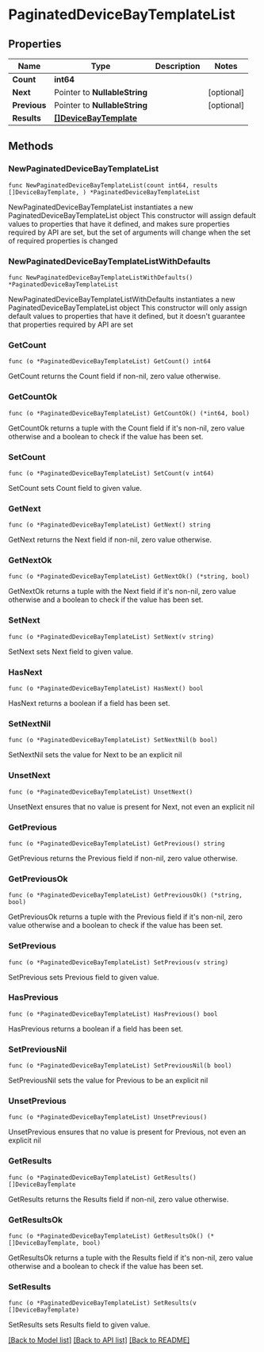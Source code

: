 # PaginatedDeviceBayTemplateList

## Properties

Name | Type | Description | Notes
------------ | ------------- | ------------- | -------------
**Count** | **int64** |  | 
**Next** | Pointer to **NullableString** |  | [optional] 
**Previous** | Pointer to **NullableString** |  | [optional] 
**Results** | [**[]DeviceBayTemplate**](DeviceBayTemplate.md) |  | 

## Methods

### NewPaginatedDeviceBayTemplateList

`func NewPaginatedDeviceBayTemplateList(count int64, results []DeviceBayTemplate, ) *PaginatedDeviceBayTemplateList`

NewPaginatedDeviceBayTemplateList instantiates a new PaginatedDeviceBayTemplateList object
This constructor will assign default values to properties that have it defined,
and makes sure properties required by API are set, but the set of arguments
will change when the set of required properties is changed

### NewPaginatedDeviceBayTemplateListWithDefaults

`func NewPaginatedDeviceBayTemplateListWithDefaults() *PaginatedDeviceBayTemplateList`

NewPaginatedDeviceBayTemplateListWithDefaults instantiates a new PaginatedDeviceBayTemplateList object
This constructor will only assign default values to properties that have it defined,
but it doesn't guarantee that properties required by API are set

### GetCount

`func (o *PaginatedDeviceBayTemplateList) GetCount() int64`

GetCount returns the Count field if non-nil, zero value otherwise.

### GetCountOk

`func (o *PaginatedDeviceBayTemplateList) GetCountOk() (*int64, bool)`

GetCountOk returns a tuple with the Count field if it's non-nil, zero value otherwise
and a boolean to check if the value has been set.

### SetCount

`func (o *PaginatedDeviceBayTemplateList) SetCount(v int64)`

SetCount sets Count field to given value.


### GetNext

`func (o *PaginatedDeviceBayTemplateList) GetNext() string`

GetNext returns the Next field if non-nil, zero value otherwise.

### GetNextOk

`func (o *PaginatedDeviceBayTemplateList) GetNextOk() (*string, bool)`

GetNextOk returns a tuple with the Next field if it's non-nil, zero value otherwise
and a boolean to check if the value has been set.

### SetNext

`func (o *PaginatedDeviceBayTemplateList) SetNext(v string)`

SetNext sets Next field to given value.

### HasNext

`func (o *PaginatedDeviceBayTemplateList) HasNext() bool`

HasNext returns a boolean if a field has been set.

### SetNextNil

`func (o *PaginatedDeviceBayTemplateList) SetNextNil(b bool)`

 SetNextNil sets the value for Next to be an explicit nil

### UnsetNext
`func (o *PaginatedDeviceBayTemplateList) UnsetNext()`

UnsetNext ensures that no value is present for Next, not even an explicit nil
### GetPrevious

`func (o *PaginatedDeviceBayTemplateList) GetPrevious() string`

GetPrevious returns the Previous field if non-nil, zero value otherwise.

### GetPreviousOk

`func (o *PaginatedDeviceBayTemplateList) GetPreviousOk() (*string, bool)`

GetPreviousOk returns a tuple with the Previous field if it's non-nil, zero value otherwise
and a boolean to check if the value has been set.

### SetPrevious

`func (o *PaginatedDeviceBayTemplateList) SetPrevious(v string)`

SetPrevious sets Previous field to given value.

### HasPrevious

`func (o *PaginatedDeviceBayTemplateList) HasPrevious() bool`

HasPrevious returns a boolean if a field has been set.

### SetPreviousNil

`func (o *PaginatedDeviceBayTemplateList) SetPreviousNil(b bool)`

 SetPreviousNil sets the value for Previous to be an explicit nil

### UnsetPrevious
`func (o *PaginatedDeviceBayTemplateList) UnsetPrevious()`

UnsetPrevious ensures that no value is present for Previous, not even an explicit nil
### GetResults

`func (o *PaginatedDeviceBayTemplateList) GetResults() []DeviceBayTemplate`

GetResults returns the Results field if non-nil, zero value otherwise.

### GetResultsOk

`func (o *PaginatedDeviceBayTemplateList) GetResultsOk() (*[]DeviceBayTemplate, bool)`

GetResultsOk returns a tuple with the Results field if it's non-nil, zero value otherwise
and a boolean to check if the value has been set.

### SetResults

`func (o *PaginatedDeviceBayTemplateList) SetResults(v []DeviceBayTemplate)`

SetResults sets Results field to given value.



[[Back to Model list]](../README.md#documentation-for-models) [[Back to API list]](../README.md#documentation-for-api-endpoints) [[Back to README]](../README.md)


